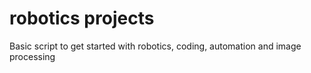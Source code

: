# robotics projects
Basic script to get started with robotics, coding, automation and image processing
